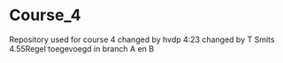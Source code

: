 # Course_4
Repository used for course 4
changed by hvdp 4:23
changed by T Smits 4.55Regel toegevoegd in branch A en B